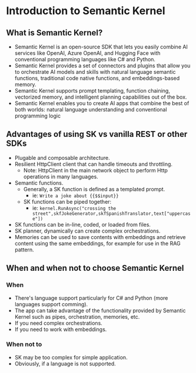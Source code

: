 # Introduction to Semantic Kernel

## What is Semantic Kernel?

- Semantic Kernel is an open-source SDK that lets you easily combine AI services like OpenAI, Azure OpenAI, and Hugging Face with conventional programming languages like C# and Python.
- Semantic Kernel provides a set of connectors and plugins that allow you to orchestrate AI models and skills with natural language semantic functions, traditional code native functions, and embeddings-based memory.
- Semantic Kernel supports prompt templating, function chaining, vectorized memory, and intelligent planning capabilities out of the box.
- Semantic Kernel enables you to create AI apps that combine the best of both worlds: natural language understanding and conventional programming logic

## Advantages of using SK vs vanilla REST or other SDKs

- Plugable and composable architecture.
- Resilient HttpClient client that can handle timeouts and throttling.
  - Note: HttpClient in the main network object to perform Http operations in many languages.
- Semantic functions.
  - Generally, a SK function is defined as a templated prompt.
    - ie: `Write a joke about {{$$input}}`
  - SK functions can be piped together:
    - ie: `kernel.RunAsync("crossing the street",skfJokeGenerator,skfSpanishTranslator,text["uppercase"])`
- SK functions can be in-line, coded, or loaded from files.
- SK planner, dynamically can create complex orchestrations.
- Memories can be used to save contents with embeddings and retrieve content using the same embeddings, for example for use in the RAG pattern.

## When and when not to choose Semantic Kernel

### When

- There's language support particularly for C# and Python (more languages support comming).
- The app can take advantage of the functionality provided by Semantic Kernel such as pipes, orchestration, memories, etc.
- If you need complex orchestrations.
- If you need to work with embeddings.

### When not to

- SK may be too complex for simple application.
- Obviously, if a language is not supported.

